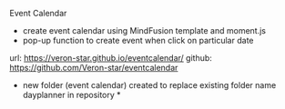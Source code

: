 Event Calendar

- create event calendar using MindFusion template and moment.js
- pop-up function to create event when click on particular date

url: https://veron-star.github.io/eventcalendar/
github: https://github.com/Veron-star/eventcalendar

* new folder (event calendar) created to replace existing folder name dayplanner in repository *